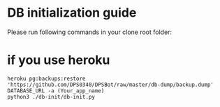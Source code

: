 # DB initialization guide

Please run following commands in your clone root folder:

# if you use heroku
```
heroku pg:backups:restore 'https://github.com/DPS0340/DPSBot/raw/master/db-dump/backup.dump' DATABASE_URL -a (Your_app_name)
python3 ./db-init/db-init.py
```
